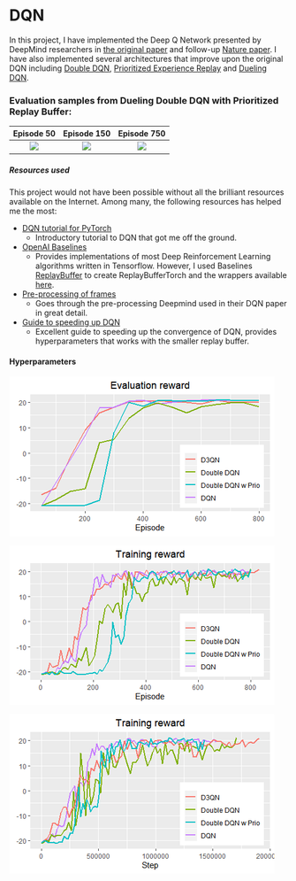 DQN
================

In this project, I have implemented the Deep Q Network presented by
DeepMind researchers in [the original
paper](https://www.cs.toronto.edu/~vmnih/docs/dqn.pdf) and follow-up
[Nature
paper](https://web.stanford.edu/class/psych209/Readings/MnihEtAlHassibis15NatureControlDeepRL.pdf).
I have also implemented several architectures that improve upon the
original DQN including [Double DQN](https://arxiv.org/abs/1509.06461),
[Prioritized Experience Replay](https://arxiv.org/abs/1511.05952) and
[Dueling DQN](https://arxiv.org/abs/1511.05952).

### Evaluation samples from Dueling Double DQN with Prioritized Replay Buffer:

|                                   Episode 50                                    |                                    Episode 150                                    |                                    Episode 750                                     |
| :-----------------------------------------------------------------------------: | :-------------------------------------------------------------------------------: | :--------------------------------------------------------------------------------: |
| <img src = "Pong/DuelingDoubleDQNGifs/eval_ep_50_step_51540.gif" width = 200 /> | <img src = "Pong/DuelingDoubleDQNGifs/eval_ep_150_step_312995.gif" width = 200 /> | <img src = "Pong/DuelingDoubleDQNGifs/eval_ep_750_step_1730869.gif" width = 200 /> |

##### Resources used

This project would not have been possible without all the brilliant
resources available on the Internet. Among many, the following resources
has helped me the most:

  - [DQN tutorial for
    PyTorch](https://pytorch.org/tutorials/intermediate/reinforcement_q_learning.html)
      - Introductory tutorial to DQN that got me off the ground.
  - [OpenAI Baselines](https://github.com/openai/baselines)
      - Provides implementations of most Deep Reinforcement Learning
        algorithms written in Tensorflow. However, I used Baselines
        [ReplayBuffer](https://github.com/openai/baselines/blob/master/baselines/deepq/replay_buffer.py)
        to create ReplayBufferTorch and the wrappers available
        [here](https://github.com/openai/baselines/tree/master/baselines/common).
  - [Pre-processing of
    frames](https://danieltakeshi.github.io/2016/11/25/frame-skipping-and-preprocessing-for-deep-q-networks-on-atari-2600-games/)
      - Goes through the pre-processing Deepmind used in their DQN paper
        in great detail.
  - [Guide to speeding up
    DQN](https://medium.com/@shmuma/speeding-up-dqn-on-pytorch-solving-pong-in-30-minutes-81a1bd2dff55)
      - Excellent guide to speeding up the convergence of DQN, provides
        hyperparameters that works with the smaller replay buffer.

#### Hyperparameters

![](readme_files/figure-gfm/evalplot-1.png)<!-- -->

![](readme_files/figure-gfm/rewardplot-1.png)<!-- -->

![](readme_files/figure-gfm/logplot-1.png)<!-- -->
